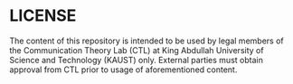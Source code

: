 # LICENSE

The content of this repository is intended to be used by legal members of the Communication Theory Lab (CTL) at King Abdullah University of Science and Technology (KAUST) only.
External parties must obtain approval from CTL prior to usage of aforementioned content. 
